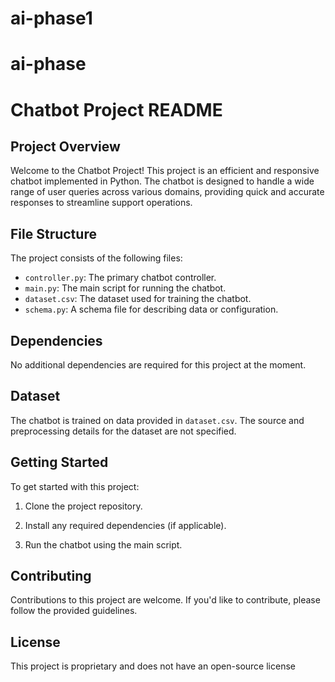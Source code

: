 # ai-phase1
# ai-phase 
# Chatbot Project README

## Project Overview

Welcome to the Chatbot Project! This project is an efficient and responsive chatbot implemented in Python. The chatbot is designed to handle a wide range of user queries across various domains, providing quick and accurate responses to streamline support operations.

## File Structure

The project consists of the following files:

- `controller.py`: The primary chatbot controller.
- `main.py`: The main script for running the chatbot.
- `dataset.csv`: The dataset used for training the chatbot.
- `schema.py`: A schema file for describing data or configuration.

## Dependencies

No additional dependencies are required for this project at the moment.

## Dataset

The chatbot is trained on data provided in `dataset.csv`. The source and preprocessing details for the dataset are not specified.

## Getting Started

To get started with this project:

1. Clone the project repository.

2. Install any required dependencies (if applicable).

3. Run the chatbot using the main script.

## Contributing

Contributions to this project are welcome. If you'd like to contribute, please follow the provided guidelines.

## License

This project is proprietary and does not have an open-source license
